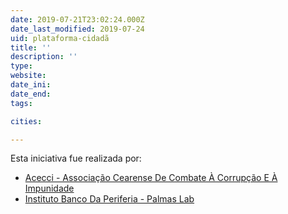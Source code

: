 ```yaml
---
date: 2019-07-21T23:02:24.000Z
date_last_modified: 2019-07-24
uid: plataforma-cidadã
title: ''
description: ''
type: 
website: 
date_ini: 
date_end: 
tags:

cities: 

---
```


Esta iniciativa fue realizada por:

- [Acecci - Associação Cearense De Combate À Corrupção E À Impunidade](/organizaciones/acecci-associacão-cearense-de-combate-a-corrupcão-e-a-impunidade)
- [Instituto Banco Da Periferia - Palmas Lab](/organizaciones/instituto-banco-da-periferia-palmas-lab)
